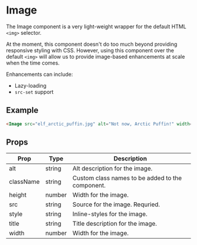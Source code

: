 # Image

The Image component is a very light-weight wrapper for the default HTML `<img>` selector.

At the moment, this component doesn't do too much beyond providing responsive styling with CSS. However, using this component over the default `<img>` will allow us to provide image-based enhancements at scale when the time comes.

Enhancements can include:

* Lazy-loading
* `src-set` support


## Example

```html
<Image src="elf_arctic_puffin.jpg" alt="Not now, Arctic Puffin!" width="200" />
```


## Props

| Prop | Type | Description |
| --- | --- | --- |
| alt | string | Alt description for the image. |
| className | string | Custom class names to be added to the component. |
| height | number | Width for the image. |
| src | string | Source for the image. Requried. |
| style | string | Inline-styles for the image. |
| title | string | Title description for the image. |
| width | number | Width for the image. |
